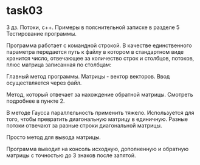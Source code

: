 # task03
3 дз.  Потоки, с++.
Примеры в пояснительной записке в разделе 5 Тестирование программы. 
 
Программа работает с командной строкой. В качестве единственного параметра передается путь к файлу в котором в стандартном виде хранится число, отвечающее за количество строк и столбцов, потоков, плюс матрица записанная по столбцам:
  

Главный метод программы. Матрицы - вектор векторов. Ввод осуществляется через файл. 
 

Метод, который отвечает за нахождение обратной матрицы. Смотреть подробнее в пункте 2.
 

В методе Гаусса параллельность применить тяжело. Используется для того, чтобы превратить диагональную матрицу в единичную. Разные потоки отвечают за разные строки диагональной  матрицы. 
 

Просто метод для вывода матрицы.
 

Программа выводит на консоль исходную, дополненную и обратную матрицы с точностью до 3 знаков после запятой. 






